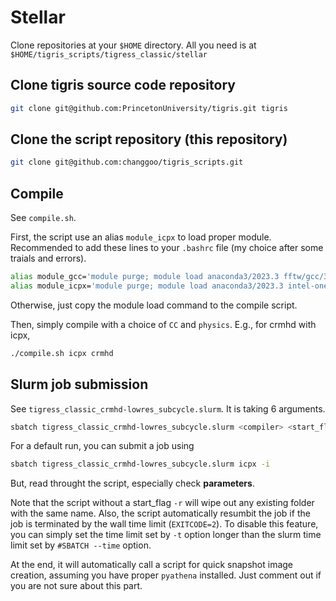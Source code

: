 # Stellar

Clone repositories at your `$HOME` directory. All you need is at `$HOME/tigris_scripts/tigress_classic/stellar`

## Clone tigris source code repository
```sh
git clone git@github.com:PrincetonUniversity/tigris.git tigris
```

## Clone the script repository (this repository)
```sh
git clone git@github.com:changgoo/tigris_scripts.git
```

## Compile
See `compile.sh`. 

First, the script use an alias `module_icpx` to load proper module. Recommended to add these lines to your `.bashrc` file (my choice after some traials and errors).
```sh
alias module_gcc='module purge; module load anaconda3/2023.3 fftw/gcc/3.3.10 intel-mpi/gcc/2021.13 hdf5/gcc/intel-mpi/1.14.4'
alias module_icpx='module purge; module load anaconda3/2023.3 intel-oneapi/2024.2 openmpi/oneapi-2024.2/4.1.6 hdf5/oneapi-2024.2/openmpi-4.1.6/1.14.4 fftw/oneapi-2024.2/3.3.10
```
Otherwise, just copy the module load command to the compile script.

Then, simply compile with a choice of `CC` and `physics`. E.g., for crmhd with icpx,
```sh
./compile.sh icpx crmhd
```

## Slurm job submission
See `tigress_classic_crmhd-lowres_subcycle.slurm`. It is taking 6 arguments. 
```sh
sbatch tigress_classic_crmhd-lowres_subcycle.slurm <compiler> <start_flag> <MHDBC=diode> <CRBC=lngrad_out> <beta=10> <crsubcycle=false>
```

For a default run, you can submit a job using
```sh
sbatch tigress_classic_crmhd-lowres_subcycle.slurm icpx -i
```

But, read throught the script, especially check __parameters__.

Note that the script without a start_flag `-r` will wipe out any existing folder with the same name. 
Also, the script automatically resumbit the job if the job is terminated by the wall time limit (`EXITCODE=2`). 
To disable this feature, you can simply set the time limit set by `-t` option longer than the slurm time limit set by `#SBATCH --time` option.

At the end, it will automatically call a script for quick snapshot image creation, assuming you have proper `pyathena` installed. Just comment out if you are not sure about this part.


